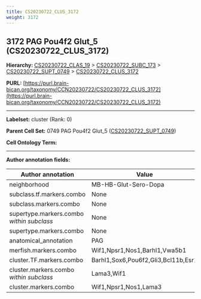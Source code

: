 ```yaml
---
title: CS20230722_CLUS_3172
weight: 3172
---
```

## 3172 PAG Pou4f2 Glut_5 (CS20230722_CLUS_3172)
<b>Hierarchy: </b>
[CS20230722_CLAS_19](../CS20230722_CLAS_19) >
[CS20230722_SUBC_173](../CS20230722_SUBC_173) >
[CS20230722_SUPT_0749](../CS20230722_SUPT_0749) >
[CS20230722_CLUS_3172](../CS20230722_CLUS_3172)

**PURL:** [https://purl.brain-bican.org/taxonomy/CCN20230722/CS20230722_CLUS_3172](https://purl.brain-bican.org/taxonomy/CCN20230722/CS20230722_CLUS_3172)

---


**Labelset:** cluster (Rank: 0)

**Parent Cell Set:** 0749 PAG Pou4f2 Glut_5 ([CS20230722_SUPT_0749](../CS20230722_SUPT_0749))



**Cell Ontology Term:** 

[MARKER GENES.]: #


---

[TRANSFERRED ANNOTATIONS.]: #


[AUTHOR ANNOTATION FIELDS.]: #


**Author annotation fields:**

| Author annotation | Value |
|-------------------|-------|
|neighborhood|MB-HB-Glut-Sero-Dopa|
|subclass.tf.markers.combo|None|
|subclass.markers.combo|None|
|supertype.markers.combo _within subclass_|None|
|supertype.markers.combo|None|
|anatomical_annotation|PAG|
|merfish.markers.combo|Wif1,Npsr1,Nos1,Barhl1,Vwa5b1|
|cluster.TF.markers.combo|Barhl1,Sox6,Pou6f2,Gli3,Bcl11b,Esr1|
|cluster.markers.combo _within subclass_|Lama3,Wif1|
|cluster.markers.combo|Wif1,Npsr1,Nos1,Lama3|
